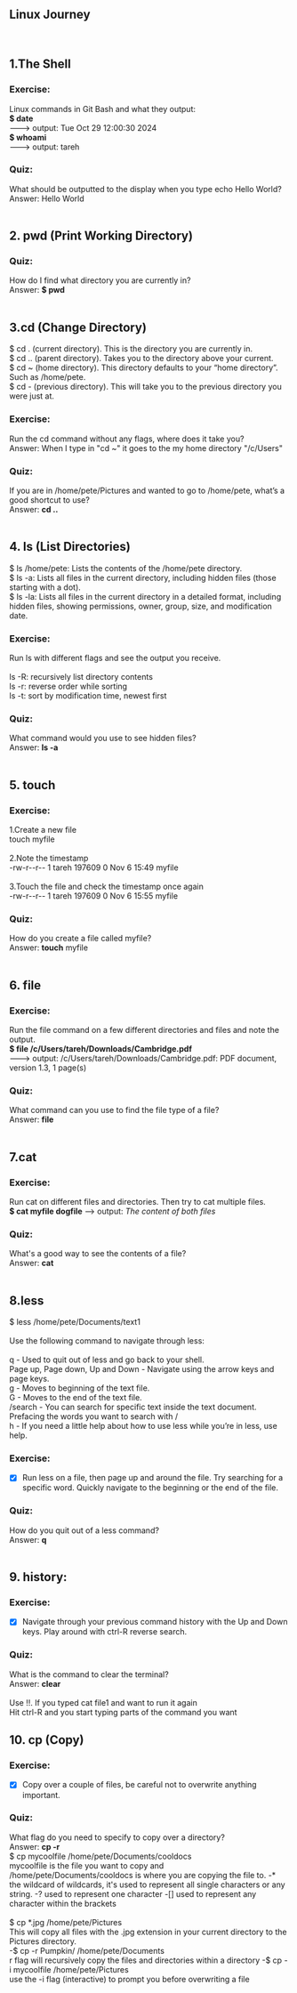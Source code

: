 ## Linux Journey 
<br>

## 1.The Shell
### Exercise: 
Linux commands in Git Bash and what they output:
<br>
**$ date** 
<br> 
---> output: Tue Oct 29 12:00:30     2024 
<br>
**$ whoami** 
<br> 
---> output: tareh
### Quiz:
What should be outputted to the display when you type echo Hello World? 
<br>Answer: Hello World
<br>
<br>
## 2. pwd (Print Working Directory)
### Quiz:
How do I find what directory you are currently in? 
<br>Answer: **$ pwd**
<br>
<br>
## 3.cd (Change Directory)

$ cd .  (current directory). This is the directory you are currently in.
<br>$ cd .. (parent directory). Takes you to the directory above your current.
<br>$ cd ~ (home directory). This directory defaults to your “home directory”. Such as /home/pete.
<br>$ cd -  (previous directory). This will take you to the previous directory you were just at.

### Exercise: 
Run the cd command without any flags, where does it take you?
<br>Answer: When I type in  "cd ~"  it goes to the my home directory "/c/Users"
### Quiz:
If you are in /home/pete/Pictures and wanted to go to /home/pete, what’s a good shortcut to use?
<br>Answer: **cd ..**
<br>
<br>
## 4. ls (List Directories)
$ ls /home/pete: Lists the contents of the /home/pete directory.
<br>$ ls -a: Lists all files in the current directory, including hidden files (those starting with a dot).
<br>$ ls -la: Lists all files in the current directory in a detailed format, including hidden files, showing permissions, owner, group, size, and modification date.
### Exercise:
Run ls with different flags and see the output you receive.
<br> 
<br>ls -R: recursively list directory contents
<br>ls -r: reverse order while sorting
<br>ls -t: sort by modification time, newest first
### Quiz:
What command would you use to see hidden files?
<br>Answer: **ls -a**
<br>
<br>
## 5. touch
### Exercise: 
1.Create a new file<br>
touch myfile
<br>
<br>
2.Note the timestamp<br>
-rw-r--r-- 1 tareh 197609 0 Nov  6 15:49 myfile
<br>
<br>
3.Touch the file and check the timestamp once again<br>
-rw-r--r-- 1 tareh 197609 0 Nov  6 15:55 myfile
### Quiz:
How do you create a file called myfile?<br>
Answer:  **touch** myfile
<br>
<br>
## 6. file
### Exercise:
Run the file command on a few different directories and files and note the output.<br>
**$ file /c/Users/tareh/Downloads/Cambridge.pdf**
<br> 
---> output: /c/Users/tareh/Downloads/Cambridge.pdf: PDF document, version 1.3, 1 page(s)
### Quiz:
What command can you use to find the file type of a file?<br>
Answer:  **file**
<br>
<br>
## 7.cat
### Exercise:
Run cat on different files and directories. Then try to cat multiple files.<br>
**$ cat myfile dogfile**
--> output: *The content of both files*
<br>
### Quiz:
What's a good way to see the contents of a file?<br>
Answer:  **cat**
<br>
<br>
## 8.less
$ less /home/pete/Documents/text1<br>
<br>Use the following command to navigate through less:<br>
<br>
q - Used to quit out of less and go back to your shell.<br>
Page up, Page down, Up and Down - Navigate using the arrow keys and page keys.<br>
g - Moves to beginning of the text file.<br>
G - Moves to the end of the text file.<br>
/search - You can search for specific text inside the text document. Prefacing the words you want to search with /<br>
h - If you need a little help about how to use less while you’re in less, use help.
### Exercise:
- [x] Run less on a file, then page up and around the file. Try searching for a specific word. Quickly navigate to the beginning or the end of the file.
### Quiz:
How do you quit out of a less command?
<br>Answer: **q**
<br>
<br>
## 9. history:
### Exercise:
- [x] Navigate through your previous command history with the Up and Down keys. Play around with ctrl-R reverse search.
### Quiz:
What is the command to clear the terminal?<br>
Answer: **clear**<br><br>
Use !!. If you typed cat file1 and want to run it again <br>
Hit ctrl-R and you start typing parts of the command you want 
## 10. cp (Copy)
### Exercise:
- [x] Copy over a couple of files, be careful not to overwrite anything important.
### Quiz:
What flag do you need to specify to copy over a directory?<br>
Answer: **cp -r**<br>
$ cp mycoolfile /home/pete/Documents/cooldocs
<br>mycoolfile is the file you want to copy and /home/pete/Documents/cooldocs is where you are copying the file to.
-* the wildcard of wildcards, it's used to represent all single characters or any string.
-? used to represent one character
-[] used to represent any character within the brackets <br>
<br>
$ cp *.jpg /home/pete/Pictures <br>
This will copy all files with the .jpg extension in your current directory to the Pictures directory.<br>
-$ cp -r Pumpkin/ /home/pete/Documents
<br>r flag will recursively copy the files and directories within a directory
-$ cp -i mycoolfile /home/pete/Pictures<br>
 use the -i flag (interactive) to prompt you before overwriting a file
